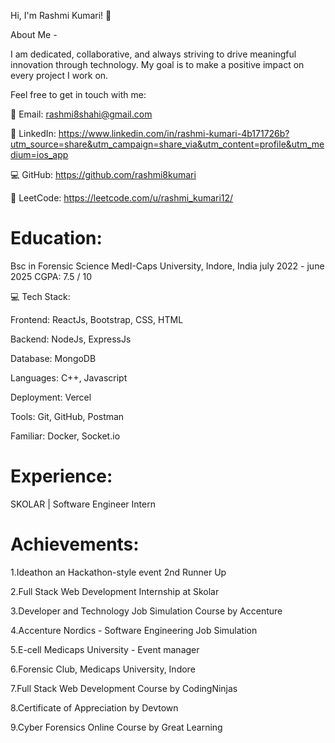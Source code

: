 Hi, I'm Rashmi Kumari! 👋


About Me - 

I am dedicated, collaborative, and always striving to drive meaningful innovation through technology. My goal is to make a positive impact on every project I work on.

Feel free to get in touch with me:

📧 Email: rashmi8shahi@gmail.com

🔗 LinkedIn: https://www.linkedin.com/in/rashmi-kumari-4b171726b?utm_source=share&utm_campaign=share_via&utm_content=profile&utm_medium=ios_app

💻 GitHub: https://github.com/rashmi8kumari

🧠 LeetCode: https://leetcode.com/u/rashmi_kumari12/

# Education:

Bsc in Forensic Science
MedI-Caps University, Indore, India
july 2022 - june 2025
CGPA: 7.5 / 10

💻 Tech Stack:

Frontend: ReactJs, Bootstrap, CSS, HTML

Backend: NodeJs, ExpressJs

Database: MongoDB

Languages:  C++, Javascript

Deployment: Vercel

Tools: Git, GitHub, Postman

Familiar: Docker, Socket.io

# Experience:

SKOLAR | Software Engineer Intern

# Achievements:

1.Ideathon an Hackathon-style event 2nd Runner Up

2.Full Stack Web Development Internship at Skolar

3.Developer and Technology Job Simulation Course by Accenture

4.Accenture Nordics - Software Engineering Job Simulation

5.E-cell Medicaps University - Event manager

6.Forensic Club, Medicaps University, Indore

7.Full Stack Web Development Course by CodingNinjas

8.Certificate of Appreciation by Devtown

9.Cyber Forensics Online Course by Great Learning


